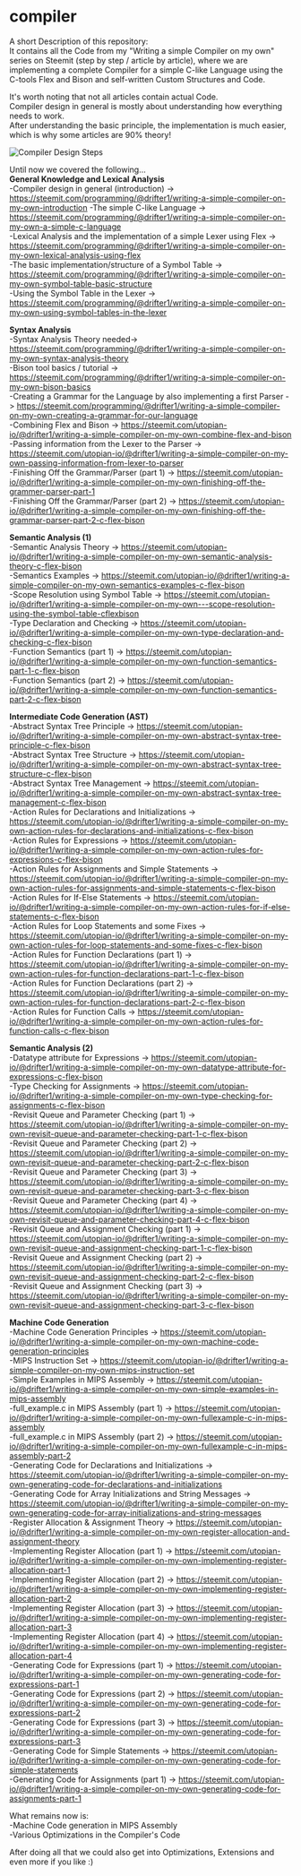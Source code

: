# compiler
A short Description of this repository:  
It contains all the Code from my "Writing a simple Compiler on my own" series on Steemit (step by step / article by article), where we are implementing a complete Compiler for a simple C-like Language using the C-tools Flex and Bison and self-written Custom Structures and Code.

It's worth noting that not all articles contain actual Code.  
Compiler design in general is mostly about understanding how everything needs to work.  
After understanding the basic principle, the implementation is much easier, which is why some articles are 90% theory!

![Compiler Design Steps](https://i.ibb.co/Y7rChXr/compiler-series.png)

Until now we covered the following...  
**General Knowledge and Lexical Analysis**  
-Compiler design in general (introduction) -> https://steemit.com/programming/@drifter1/writing-a-simple-compiler-on-my-own-introduction 
-The simple C-like Language -> https://steemit.com/programming/@drifter1/writing-a-simple-compiler-on-my-own-a-simple-c-language  
-Lexical Analysis and the implementation of a simple Lexer using Flex -> https://steemit.com/programming/@drifter1/writing-a-simple-compiler-on-my-own-lexical-analysis-using-flex  
-The basic implementation/structure of a Symbol Table -> https://steemit.com/programming/@drifter1/writing-a-simple-compiler-on-my-own-symbol-table-basic-structure  
-Using the Symbol Table in the Lexer -> https://steemit.com/programming/@drifter1/writing-a-simple-compiler-on-my-own-using-symbol-tables-in-the-lexer

**Syntax Analysis**  
-Syntax Analysis Theory needed-> https://steemit.com/programming/@drifter1/writing-a-simple-compiler-on-my-own-syntax-analysis-theory  
-Bison tool basics / tutorial -> https://steemit.com/programming/@drifter1/writing-a-simple-compiler-on-my-own-bison-basics  
-Creating a Grammar for the Language by also implementing a first Parser -> https://steemit.com/programming/@drifter1/writing-a-simple-compiler-on-my-own-creating-a-grammar-for-our-language  
-Combining Flex and Bison -> https://steemit.com/utopian-io/@drifter1/writing-a-simple-compiler-on-my-own-combine-flex-and-bison  
-Passing information from the Lexer to the Parser -> https://steemit.com/utopian-io/@drifter1/writing-a-simple-compiler-on-my-own-passing-information-from-lexer-to-parser  
-Finishing Off the Grammar/Parser (part 1) -> https://steemit.com/utopian-io/@drifter1/writing-a-simple-compiler-on-my-own-finishing-off-the-grammer-parser-part-1  
-Finishing Off the Grammar/Parser (part 2) -> https://steemit.com/utopian-io/@drifter1/writing-a-simple-compiler-on-my-own-finishing-off-the-grammar-parser-part-2-c-flex-bison

**Semantic Analysis (1)**  
-Semantic Analysis Theory -> https://steemit.com/utopian-io/@drifter1/writing-a-simple-compiler-on-my-own-semantic-analysis-theory-c-flex-bison  
-Semantics Examples -> https://steemit.com/utopian-io/@drifter1/writing-a-simple-compiler-on-my-own-semantics-examples-c-flex-bison  
-Scope Resolution using Symbol Table -> https://steemit.com/utopian-io/@drifter1/writing-a-simple-compiler-on-my-own---scope-resolution-using-the-symbol-table-cflexbison  
-Type Declaration and Checking -> https://steemit.com/utopian-io/@drifter1/writing-a-simple-compiler-on-my-own-type-declaration-and-checking-c-flex-bison  
-Function Semantics (part 1) -> https://steemit.com/utopian-io/@drifter1/writing-a-simple-compiler-on-my-own-function-semantics-part-1-c-flex-bison  
-Function Semantics (part 2) -> https://steemit.com/utopian-io/@drifter1/writing-a-simple-compiler-on-my-own-function-semantics-part-2-c-flex-bison

**Intermediate Code Generation (AST)**  
-Abstract Syntax Tree Principle -> https://steemit.com/utopian-io/@drifter1/writing-a-simple-compiler-on-my-own-abstract-syntax-tree-principle-c-flex-bison  
-Abstract Syntax Tree Structure -> https://steemit.com/utopian-io/@drifter1/writing-a-simple-compiler-on-my-own-abstract-syntax-tree-structure-c-flex-bison  
-Abstract Syntax Tree Management -> https://steemit.com/utopian-io/@drifter1/writing-a-simple-compiler-on-my-own-abstract-syntax-tree-management-c-flex-bison  
-Action Rules for Declarations and Initializations -> https://steemit.com/utopian-io/@drifter1/writing-a-simple-compiler-on-my-own-action-rules-for-declarations-and-initializations-c-flex-bison  
-Action Rules for Expressions -> https://steemit.com/utopian-io/@drifter1/writing-a-simple-compiler-on-my-own-action-rules-for-expressions-c-flex-bison  
-Action Rules for Assignments and Simple Statements -> https://steemit.com/utopian-io/@drifter1/writing-a-simple-compiler-on-my-own-action-rules-for-assignments-and-simple-statements-c-flex-bison  
-Action Rules for If-Else Statements -> https://steemit.com/utopian-io/@drifter1/writing-a-simple-compiler-on-my-own-action-rules-for-if-else-statements-c-flex-bison  
-Action Rules for Loop Statements and some Fixes -> https://steemit.com/utopian-io/@drifter1/writing-a-simple-compiler-on-my-own-action-rules-for-loop-statements-and-some-fixes-c-flex-bison  
-Action Rules for Function Declarations (part 1) -> https://steemit.com/utopian-io/@drifter1/writing-a-simple-compiler-on-my-own-action-rules-for-function-declarations-part-1-c-flex-bison  
-Action Rules for Function Declarations (part 2) -> https://steemit.com/utopian-io/@drifter1/writing-a-simple-compiler-on-my-own-action-rules-for-function-declarations-part-2-c-flex-bison  
-Action Rules for Function Calls -> https://steemit.com/utopian-io/@drifter1/writing-a-simple-compiler-on-my-own-action-rules-for-function-calls-c-flex-bison

**Semantic Analysis (2)**  
-Datatype attribute for Expressions -> https://steemit.com/utopian-io/@drifter1/writing-a-simple-compiler-on-my-own-datatype-attribute-for-expressions-c-flex-bison  
-Type Checking for Assignments -> https://steemit.com/utopian-io/@drifter1/writing-a-simple-compiler-on-my-own-type-checking-for-assignments-c-flex-bison  
-Revisit Queue and Parameter Checking (part 1) -> https://steemit.com/utopian-io/@drifter1/writing-a-simple-compiler-on-my-own-revisit-queue-and-parameter-checking-part-1-c-flex-bison  
-Revisit Queue and Parameter Checking (part 2) -> https://steemit.com/utopian-io/@drifter1/writing-a-simple-compiler-on-my-own-revisit-queue-and-parameter-checking-part-2-c-flex-bison  
-Revisit Queue and Parameter Checking (part 3) -> https://steemit.com/utopian-io/@drifter1/writing-a-simple-compiler-on-my-own-revisit-queue-and-parameter-checking-part-3-c-flex-bison  
-Revisit Queue and Parameter Checking (part 4) -> https://steemit.com/utopian-io/@drifter1/writing-a-simple-compiler-on-my-own-revisit-queue-and-parameter-checking-part-4-c-flex-bison  
-Revisit Queue and Assignment Checking (part 1) -> https://steemit.com/utopian-io/@drifter1/writing-a-simple-compiler-on-my-own-revisit-queue-and-assignment-checking-part-1-c-flex-bison  
-Revisit Queue and Assignment Checking (part 2) -> https://steemit.com/utopian-io/@drifter1/writing-a-simple-compiler-on-my-own-revisit-queue-and-assignment-checking-part-2-c-flex-bison  
-Revisit Queue and Assignment Checking (part 3) -> https://steemit.com/utopian-io/@drifter1/writing-a-simple-compiler-on-my-own-revisit-queue-and-assignment-checking-part-3-c-flex-bison

**Machine Code Generation**  
-Machine Code Generation Principles -> https://steemit.com/utopian-io/@drifter1/writing-a-simple-compiler-on-my-own-machine-code-generation-principles  
-MIPS Instruction Set -> https://steemit.com/utopian-io/@drifter1/writing-a-simple-compiler-on-my-own-mips-instruction-set  
-Simple Examples in MIPS Assembly -> https://steemit.com/utopian-io/@drifter1/writing-a-simple-compiler-on-my-own-simple-examples-in-mips-assembly  
-full_example.c in MIPS Assembly (part 1) -> https://steemit.com/utopian-io/@drifter1/writing-a-simple-compiler-on-my-own-fullexample-c-in-mips-assembly  
-full_example.c in MIPS Assembly (part 2) -> https://steemit.com/utopian-io/@drifter1/writing-a-simple-compiler-on-my-own-fullexample-c-in-mips-assembly-part-2  
-Generating Code for Declarations and Initializations -> https://steemit.com/utopian-io/@drifter1/writing-a-simple-compiler-on-my-own-generating-code-for-declarations-and-initializations  
-Generating Code for Array Initializations and String Messages -> https://steemit.com/utopian-io/@drifter1/writing-a-simple-compiler-on-my-own-generating-code-for-array-initializations-and-string-messages  
-Register Allocation & Assignment Theory -> https://steemit.com/utopian-io/@drifter1/writing-a-simple-compiler-on-my-own-register-allocation-and-assignment-theory  
-Implementing Register Allocation (part 1) -> https://steemit.com/utopian-io/@drifter1/writing-a-simple-compiler-on-my-own-implementing-register-allocation-part-1  
-Implementing Register Allocation (part 2) -> https://steemit.com/utopian-io/@drifter1/writing-a-simple-compiler-on-my-own-implementing-register-allocation-part-2  
-Implementing Register Allocation (part 3) -> https://steemit.com/utopian-io/@drifter1/writing-a-simple-compiler-on-my-own-implementing-register-allocation-part-3  
-Implementing Register Allocation (part 4) -> https://steemit.com/utopian-io/@drifter1/writing-a-simple-compiler-on-my-own-implementing-register-allocation-part-4  
-Generating Code for Expressions (part 1) -> https://steemit.com/utopian-io/@drifter1/writing-a-simple-compiler-on-my-own-generating-code-for-expressions-part-1  
-Generating Code for Expressions (part 2) -> https://steemit.com/utopian-io/@drifter1/writing-a-simple-compiler-on-my-own-generating-code-for-expressions-part-2  
-Generating Code for Expressions (part 3) -> https://steemit.com/utopian-io/@drifter1/writing-a-simple-compiler-on-my-own-generating-code-for-expressions-part-3  
-Generating Code for Simple Statements -> https://steemit.com/utopian-io/@drifter1/writing-a-simple-compiler-on-my-own-generating-code-for-simple-statements  
-Generating Code for Assignments (part 1) -> https://steemit.com/utopian-io/@drifter1/writing-a-simple-compiler-on-my-own-generating-code-for-assignments-part-1

What remains now is:  
-Machine Code generation in MIPS Assembly  
-Various Optimizations in the Compiler's Code

After doing all that we could also get into Optimizations, Extensions and even more if you like :)
